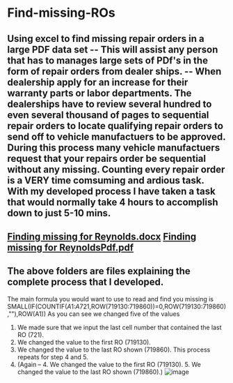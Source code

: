 # Find-missing-ROs
Using excel to find missing repair orders in a large PDF data set
-- This will assist any person that has to manages large sets of PDf's in the form of repair orders from dealer ships. 
-- When dealership apply for an increase for their warranty parts or labor departments. The dealerships have to review several hundred to even several thousand of pages to sequential repair orders to locate qualifying repair orders to send off to vehicle manufactuers to be approved. During this process many vehicle manufactuers request that your repairs order be sequential without any missing. Counting every repair order is a VERY time comsuming and ardious task.
With my developed process I have taken a task that would normally take 4 hours to accomplish down to just 5-10 mins.
--
[Finding missing for Reynolds.docx](https://github.com/fallpandora/Find-missing-ROs/files/8644462/Finding.missing.for.Reynolds.docx)
[Finding missing for ReynoldsPdf.pdf](https://github.com/fallpandora/Find-missing-ROs/files/8644475/Finding.missing.for.ReynoldsPdf.pdf)
--
The above folders are files explaining the complete process that I developed. 
--
The main formula you would want to use to read and find you missing is
SMALL(IF(COUNTIF($A$1:$A$721,ROW($719130:$719860))=0,ROW($719130:$719860),""),ROW(A1))
As you can see we changed five of the values
1. We made sure that we input the last cell number that contained the last RO (721).
2. We changed the value to the first RO (719130).
3. We changed the value to the last RO shown (719860). This process repeats for step 4 and 5.
4. (Again – 4. We changed the value to the first RO (719130). 5. We changed the value to the last RO shown
(719860).)
![image](https://user-images.githubusercontent.com/30642354/167238838-4c98c0c0-df98-45d3-bc6c-87f3d4d9da6d.png)
